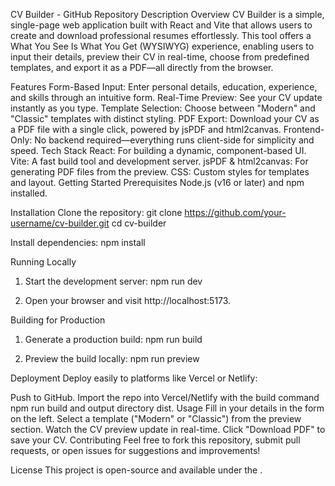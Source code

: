 CV Builder - GitHub Repository Description
Overview
CV Builder is a simple, single-page web application built with React and Vite that allows users to create and download professional resumes effortlessly. This tool offers a What You See Is What You Get (WYSIWYG) experience, enabling users to input their details, preview their CV in real-time, choose from predefined templates, and export it as a PDF—all directly from the browser.

Features
Form-Based Input: Enter personal details, education, experience, and skills through an intuitive form.
Real-Time Preview: See your CV update instantly as you type.
Template Selection: Choose between "Modern" and "Classic" templates with distinct styling.
PDF Export: Download your CV as a PDF file with a single click, powered by jsPDF and html2canvas.
Frontend-Only: No backend required—everything runs client-side for simplicity and speed.
Tech Stack
React: For building a dynamic, component-based UI.
Vite: A fast build tool and development server.
jsPDF & html2canvas: For generating PDF files from the preview.
CSS: Custom styles for templates and layout.
Getting Started
Prerequisites
Node.js (v16 or later) and npm installed.

Installation
Clone the repository:
git clone https://github.com/your-username/cv-builder.git
cd cv-builder

Install dependencies:
npm install

Running Locally
1. Start the development server:
npm run dev

2. Open your browser and visit http://localhost:5173.

Building for Production
1. Generate a production build:
npm run build

2. Preview the build locally:
npm run preview

Deployment
Deploy easily to platforms like Vercel or Netlify:

Push to GitHub.
Import the repo into Vercel/Netlify with the build command npm run build and output directory dist.
Usage
Fill in your details in the form on the left.
Select a template ("Modern" or "Classic") from the preview section.
Watch the CV preview update in real-time.
Click "Download PDF" to save your CV.
Contributing
Feel free to fork this repository, submit pull requests, or open issues for suggestions and improvements!

License
This project is open-source and available under the .


